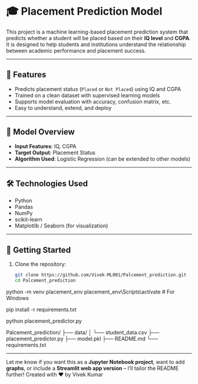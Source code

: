 # 🎓 Placement Prediction Model

This project is a machine learning-based placement prediction system that predicts whether a student will be placed based on their **IQ level** and **CGPA**. It is designed to help students and institutions understand the relationship between academic performance and placement success.

---

## 📌 Features

- Predicts placement status (`Placed` or `Not Placed`) using IQ and CGPA
- Trained on a clean dataset with supervised learning models
- Supports model evaluation with accuracy, confusion matrix, etc.
- Easy to understand, extend, and deploy

---

## 🧠 Model Overview

- **Input Features**: IQ, CGPA
- **Target Output**: Placement Status
- **Algorithm Used**: Logistic Regression (can be extended to other models)

---

## 🛠️ Technologies Used

- Python
- Pandas
- NumPy
- scikit-learn
- Matplotlib / Seaborn (for visualization)

---

## 🚀 Getting Started

1. Clone the repository:
   ```bash
   git clone https://github.com/Vivek-ML001/Palcement_prediction.git
   cd Palcement_prediction

python -m venv placement_env
placement_env\Scripts\activate  # For Windows

pip install -r requirements.txt

python placement_predictor.py


Palcement_prediction/
├── data/
│   └── student_data.csv
├── placement_predictor.py
├── model.pkl
├── README.md
└── requirements.txt


---

Let me know if you want this as a **Jupyter Notebook project**, want to add **graphs**, or include a **Streamlit web app version** – I’ll tailor the README further!
Created with ❤️ by Vivek Kumar
